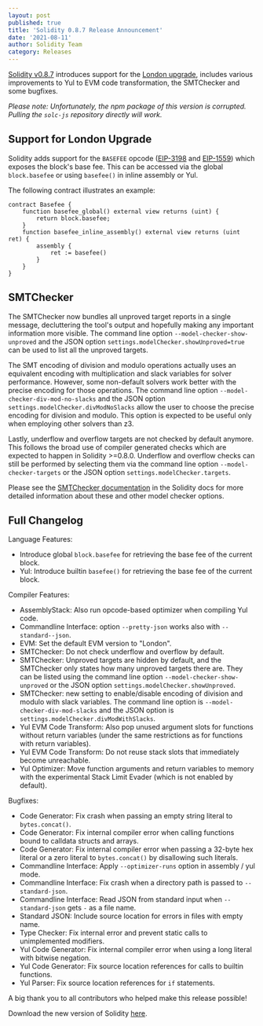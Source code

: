 ```yaml
---
layout: post
published: true
title: 'Solidity 0.8.7 Release Announcement'
date: '2021-08-11'
author: Solidity Team
category: Releases
---
```


[Solidity v0.8.7](https://github.com/ethereum/solidity/releases/tag/v0.8.7) introduces support for
the [London upgrade](https://blog.ethereum.org/2021/07/15/london-mainnet-announcement/), includes
various improvements to Yul to EVM code transformation, the SMTChecker and some bugfixes.

_Please note: Unfortunately, the npm package of this version is corrupted. Pulling the ``solc-js`` repository directly will work._

## Support for London Upgrade

Solidity adds support for the `BASEFEE` opcode ([EIP-3198](https://eips.ethereum.org/EIPS/eip-3198)
and [EIP-1559](https://eips.ethereum.org/EIPS/eip-1559)) which exposes the block's base fee. This
can be accessed via the global `block.basefee` or using `basefee()` in inline assembly or Yul.

The following contract illustrates an example:

```solidity
contract Basefee {
    function basefee_global() external view returns (uint) {
        return block.basefee;
    }
    function basefee_inline_assembly() external view returns (uint ret) {
        assembly {
            ret := basefee()
        }
    }
}
```

## SMTChecker

The SMTChecker now bundles all unproved target reports in a single message,
decluttering the tool's output and hopefully making any important information
more visible. The command line option ``--model-checker-show-unproved`` and the
JSON option ``settings.modelChecker.showUnproved=true`` can be used to list all
the unproved targets.

The SMT encoding of division and modulo operations actually uses an equivalent
encoding with multiplication and slack variables for solver performance.
However, some non-default solvers work better with the precise encoding for
those operations. The command line option ``--model-checker-div-mod-no-slacks``
and the JSON option ``settings.modelChecker.divModNoSlacks`` allow the user to
choose the precise encoding for division and modulo. This option is expected to
be useful only when employing other solvers than z3.

Lastly, underflow and overflow targets are not checked by default anymore.
This follows the broad use of compiler generated checks which are expected to
happen in Solidity >=0.8.0. Underflow and overflow checks can still be performed
by selecting them via the command line option ``--model-checker-targets`` or
the JSON option ``settings.modelChecker.targets``.

Please see the [SMTChecker documentation](https://docs.soliditylang.org/en/latest/smtchecker.html) in the Solidity docs for more detailed
information about these and other model checker options.

## Full Changelog

Language Features:
 * Introduce global ``block.basefee`` for retrieving the base fee of the current block.
 * Yul: Introduce builtin ``basefee()`` for retrieving the base fee of the current block.


Compiler Features:
 * AssemblyStack: Also run opcode-based optimizer when compiling Yul code.
 * Commandline Interface: option ``--pretty-json`` works also with ``--standard--json``.
 * EVM: Set the default EVM version to "London".
 * SMTChecker: Do not check underflow and overflow by default.
 * SMTChecker: Unproved targets are hidden by default, and the SMTChecker only states how many unproved targets there are. They can be listed using the command line option ``--model-checker-show-unproved`` or the JSON option ``settings.modelChecker.showUnproved``.
 * SMTChecker: new setting to enable/disable encoding of division and modulo with slack variables. The command line option is ``--model-checker-div-mod-slacks`` and the JSON option is ``settings.modelChecker.divModWithSlacks``.
 * Yul EVM Code Transform: Also pop unused argument slots for functions without return variables (under the same restrictions as for functions with return variables).
 * Yul EVM Code Transform: Do not reuse stack slots that immediately become unreachable.
 * Yul Optimizer: Move function arguments and return variables to memory with the experimental Stack Limit Evader (which is not enabled by default).


Bugfixes:
 * Code Generator: Fix crash when passing an empty string literal to ``bytes.concat()``.
 * Code Generator: Fix internal compiler error when calling functions bound to calldata structs and arrays.
 * Code Generator: Fix internal compiler error when passing a 32-byte hex literal or a zero literal to ``bytes.concat()`` by disallowing such literals.
 * Commandline Interface: Apply ``--optimizer-runs`` option in assembly / yul mode.
 * Commandline Interface: Fix crash when a directory path is passed to ``--standard-json``.
 * Commandline Interface: Read JSON from standard input when ``--standard-json`` gets ``-`` as a file name.
 * Standard JSON: Include source location for errors in files with empty name.
 * Type Checker: Fix internal error and prevent static calls to unimplemented modifiers.
 * Yul Code Generator: Fix internal compiler error when using a long literal with bitwise negation.
 * Yul Code Generator: Fix source location references for calls to builtin functions.
 * Yul Parser: Fix source location references for ``if`` statements.
 
 A big thank you to all contributors who helped make this release possible!

Download the new version of Solidity [here](https://github.com/ethereum/solidity/releases/tag/v0.8.7).
